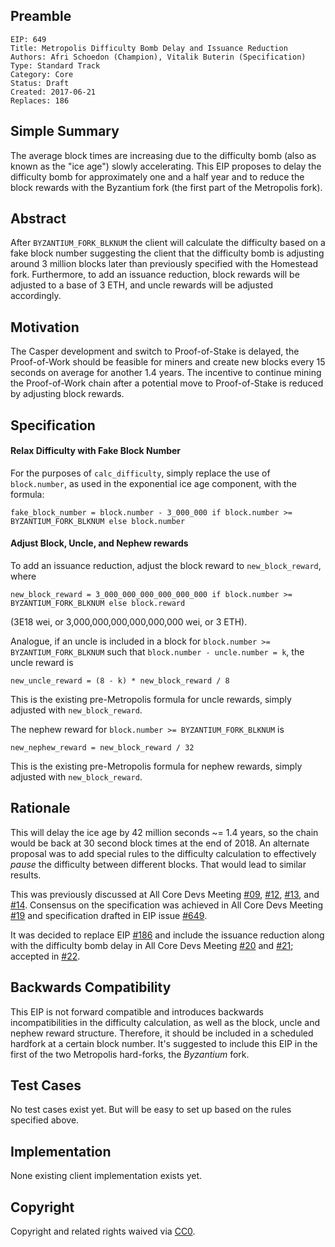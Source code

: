 ## Preamble

    EIP: 649
    Title: Metropolis Difficulty Bomb Delay and Issuance Reduction
    Authors: Afri Schoedon (Champion), Vitalik Buterin (Specification)
    Type: Standard Track
    Category: Core
    Status: Draft
    Created: 2017-06-21
    Replaces: 186

## Simple Summary
The average block times are increasing due to the difficulty bomb (also as known as the "ice age") slowly accelerating. This EIP proposes to delay the difficulty bomb for approximately one and a half year and to reduce the block rewards with the Byzantium fork (the first part of the Metropolis fork).

## Abstract
After `BYZANTIUM_FORK_BLKNUM` the client will calculate the difficulty based on a fake block number suggesting the client that the difficulty bomb is adjusting around 3 million blocks later than previously specified with the Homestead fork. Furthermore, to add an issuance reduction, block rewards will be adjusted to a base of 3 ETH, and uncle rewards will be adjusted accordingly.

## Motivation
The Casper development and switch to Proof-of-Stake is delayed, the Proof-of-Work should be feasible for miners and create new blocks every 15 seconds on average for another 1.4 years. The incentive to continue mining the Proof-of-Work chain after a potential move to Proof-of-Stake is reduced by adjusting block rewards.

## Specification
#### Relax Difficulty with Fake Block Number
For the purposes of `calc_difficulty`, simply replace the use of `block.number`, as used in the exponential ice age component, with the formula:

    fake_block_number = block.number - 3_000_000 if block.number >= BYZANTIUM_FORK_BLKNUM else block.number

#### Adjust Block, Uncle, and Nephew rewards
To add an issuance reduction, adjust the block reward to `new_block_reward`, where

    new_block_reward = 3_000_000_000_000_000_000 if block.number >= BYZANTIUM_FORK_BLKNUM else block.reward

(3E18 wei, or 3,000,000,000,000,000,000 wei, or 3 ETH).

Analogue, if an uncle is included in a block for `block.number >= BYZANTIUM_FORK_BLKNUM` such that `block.number - uncle.number = k`, the uncle reward is

    new_uncle_reward = (8 - k) * new_block_reward / 8

This is the existing pre-Metropolis formula for uncle rewards, simply adjusted with `new_block_reward`.

The nephew reward for `block.number >= BYZANTIUM_FORK_BLKNUM` is

    new_nephew_reward = new_block_reward / 32

This is the existing pre-Metropolis formula for nephew rewards, simply adjusted with `new_block_reward`.

## Rationale
This will delay the ice age by 42 million seconds ~= 1.4 years, so the chain would be back at 30 second block times at the end of 2018. An alternate proposal was to add special rules to the difficulty calculation to effectively _pause_ the difficulty between different blocks. That would lead to similar results.

This was previously discussed at All Core Devs Meeting [#09](https://github.com/ethereum/pm/blob/master/All%20Core%20Devs%20Meetings/Meeting%209.md#metropolis-timing-and-roadmap-discussion), [#12](https://github.com/ethereum/pm/blob/master/All%20Core%20Devs%20Meetings/Meeting%2012.md#5-metropolis-update), [#13](https://github.com/ethereum/pm/blob/master/All%20Core%20Devs%20Meetings/Meeting%2013.md#3-eip-186-reduce-eth-issuance-before-proof-of-stake-hudson), and [#14](https://github.com/ethereum/pm/blob/master/All%20Core%20Devs%20Meetings/Meeting%2014.md#1-eip-186-reduce-eth-issuance-before-proof-of-stake-core-devs). Consensus on the specification was achieved in All Core Devs Meeting [#19](https://github.com/ethereum/pm/blob/master/All%20Core%20Devs%20Meetings/Meeting%2019.md) and specification drafted in EIP issue [#649](https://github.com/ethereum/EIPs/issues/649).

It was decided to replace EIP [#186](https://github.com/ethereum/EIPs/issues/186) and include the issuance reduction along with the difficulty bomb delay in All Core Devs Meeting [#20](#) and [#21](#); accepted in [#22](#).

## Backwards Compatibility
This EIP is not forward compatible and introduces backwards incompatibilities in the difficulty calculation, as well as the block, uncle and nephew reward structure. Therefore, it should be included in a scheduled hardfork at a certain block number. It's suggested to include this EIP in the first of the two Metropolis hard-forks, the _Byzantium_ fork.

## Test Cases
No test cases exist yet. But will be easy to set up based on the rules specified above.

## Implementation
None existing client implementation exists yet.

## Copyright
Copyright and related rights waived via [CC0](https://creativecommons.org/publicdomain/zero/1.0/).

